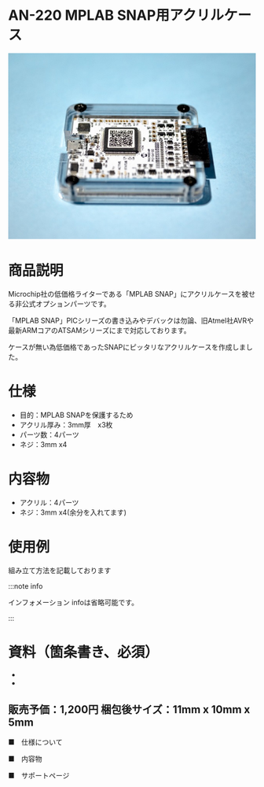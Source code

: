 # AN-220 MPLAB SNAP用アクリルケース

![商品画像](./img/640x640/DSC_1392-2.jpg)

# 商品説明

Microchip社の低価格ライターである「MPLAB SNAP」にアクリルケースを被せる非公式オプションパーツです。

「MPLAB SNAP」PICシリーズの書き込みやデバックは勿論、旧Atmel社AVRや最新ARMコアのATSAMシリーズにまで対応しております。

ケースが無い為低価格であったSNAPにピッタリなアクリルケースを作成しました。

 
# 仕様

-   目的：MPLAB SNAPを保護するため
-   アクリル厚み：3mm厚　x3枚　
-   パーツ数：4パーツ
-   ネジ：3mm x4

# 内容物
- アクリル：4パーツ
- ネジ：3mm x4(余分を入れてます)
 
# 使用例

組み立て方法を記載しております

:::note info

インフォメーション
infoは省略可能です。

:::

# 資料（箇条書き、必須）
- 
- 

販売予価：1,200円
梱包後サイズ：11mm x 10mm x 5mm
---------------------------------------------------------------





■　仕様について


■　内容物


■　サポートページ

　　

